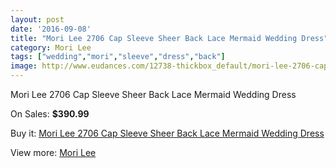 ```yaml
---
layout: post
date: '2016-09-08'
title: "Mori Lee 2706 Cap Sleeve Sheer Back Lace Mermaid Wedding Dress"
category: Mori Lee
tags: ["wedding","mori","sleeve","dress","back"]
image: http://www.eudances.com/12738-thickbox_default/mori-lee-2706-cap-sleeve-sheer-back-lace-mermaid-wedding-dress.jpg
---
```

Mori Lee 2706 Cap Sleeve Sheer Back Lace Mermaid Wedding Dress

On Sales: **$390.99**
<a href="https://www.eudances.com/en/mori-lee/3906-mori-lee-2706-cap-sleeve-sheer-back-lace-mermaid-wedding-dress.html"><amp-img layout="responsive" width="600" height="600" src="//www.eudances.com/12738-thickbox_default/mori-lee-2706-cap-sleeve-sheer-back-lace-mermaid-wedding-dress.jpg" alt="Mori Lee 2706 Cap Sleeve Sheer Back Lace Mermaid Wedding Dress 0" /></a>
<a href="https://www.eudances.com/en/mori-lee/3906-mori-lee-2706-cap-sleeve-sheer-back-lace-mermaid-wedding-dress.html"><amp-img layout="responsive" width="600" height="600" src="//www.eudances.com/12739-thickbox_default/mori-lee-2706-cap-sleeve-sheer-back-lace-mermaid-wedding-dress.jpg" alt="Mori Lee 2706 Cap Sleeve Sheer Back Lace Mermaid Wedding Dress 1" /></a>
<a href="https://www.eudances.com/en/mori-lee/3906-mori-lee-2706-cap-sleeve-sheer-back-lace-mermaid-wedding-dress.html"><amp-img layout="responsive" width="600" height="600" src="//www.eudances.com/12740-thickbox_default/mori-lee-2706-cap-sleeve-sheer-back-lace-mermaid-wedding-dress.jpg" alt="Mori Lee 2706 Cap Sleeve Sheer Back Lace Mermaid Wedding Dress 2" /></a>
<a href="https://www.eudances.com/en/mori-lee/3906-mori-lee-2706-cap-sleeve-sheer-back-lace-mermaid-wedding-dress.html"><amp-img layout="responsive" width="600" height="600" src="//www.eudances.com/12741-thickbox_default/mori-lee-2706-cap-sleeve-sheer-back-lace-mermaid-wedding-dress.jpg" alt="Mori Lee 2706 Cap Sleeve Sheer Back Lace Mermaid Wedding Dress 3" /></a>
<a href="https://www.eudances.com/en/mori-lee/3906-mori-lee-2706-cap-sleeve-sheer-back-lace-mermaid-wedding-dress.html"><amp-img layout="responsive" width="600" height="600" src="//www.eudances.com/12742-thickbox_default/mori-lee-2706-cap-sleeve-sheer-back-lace-mermaid-wedding-dress.jpg" alt="Mori Lee 2706 Cap Sleeve Sheer Back Lace Mermaid Wedding Dress 4" /></a>
<a href="https://www.eudances.com/en/mori-lee/3906-mori-lee-2706-cap-sleeve-sheer-back-lace-mermaid-wedding-dress.html"><amp-img layout="responsive" width="600" height="600" src="//www.eudances.com/12743-thickbox_default/mori-lee-2706-cap-sleeve-sheer-back-lace-mermaid-wedding-dress.jpg" alt="Mori Lee 2706 Cap Sleeve Sheer Back Lace Mermaid Wedding Dress 5" /></a>

Buy it: [Mori Lee 2706 Cap Sleeve Sheer Back Lace Mermaid Wedding Dress](https://www.eudances.com/en/mori-lee/3906-mori-lee-2706-cap-sleeve-sheer-back-lace-mermaid-wedding-dress.html "Mori Lee 2706 Cap Sleeve Sheer Back Lace Mermaid Wedding Dress")

View more: [Mori Lee](https://www.eudances.com/en/9-mori-lee "Mori Lee")